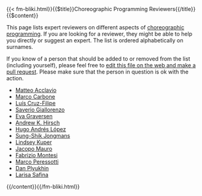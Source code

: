 <!-- --> {{< fm-bliki.html}}{{$title}}Choreographic Programming Reviewers{{/title}}{{$content}}

This page lists expert reviewers on different aspects of [choreographic programming](ChoreographicProgramming). If you are looking for a reviewer, they might be able to help you directly or suggest an expert. The list is ordered alphabetically on surnames.

If you know of a person that should be added to or removed from the list (including yourself), please feel free to [edit this file on the web and make a pull request](https://github.com/fmontesi/website/edit/master/web/bliki/ChoreographicProgrammingReviewers.md). Please make sure that the person in question is ok with the action.

- [Matteo Acclavio](https://matteoacclavio.com/)
- [Marco Carbone](https://carbonem.github.io/)
- [Luís Cruz-Filipe](https://www.sdu.dk/staff/lcf)
- [Saverio Giallorenzo](https://saveriogiallorenzo.com/)
- [Eva Graversen](https://www.sdu.dk/staff/efgraversen)
- [Andrew K. Hirsch](https://akhirsch.science/)
- [Hugo Andrés López](http://lopezacosta.net/)
- [Sung-Shik Jongmans](https://sungshik.github.io/)
- [Lindsey Kuper](https://decomposition.al/)
- [Jacopo Mauro](https://www.jacopomauro.com/)
- [Fabrizio Montesi](https://www.fabriziomontesi.com/)
- [Marco Peressotti](https://marcoperessotti.com/)
- [Dan Plyukhin](https://dplyukhin.github.io/)
- [Larisa Safina](https://lsafina.github.io/)

<!-- --> {{/content}}{{/fm-bliki.html}}
